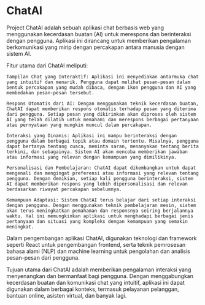 # ChatAI
Project ChatAI adalah sebuah aplikasi chat berbasis web yang menggunakan kecerdasan buatan (AI) untuk merespons dan berinteraksi dengan pengguna. Aplikasi ini dirancang untuk memberikan pengalaman berkomunikasi yang mirip dengan percakapan antara manusia dengan sistem AI.

Fitur utama dari ChatAI meliputi:

    Tampilan Chat yang Interaktif: Aplikasi ini menyediakan antarmuka chat yang intuitif dan menarik. Pengguna dapat melihat pesan-pesan dalam bentuk percakapan yang mudah dibaca, dengan ikon pengguna dan AI yang membedakan pesan-pesan tersebut.

    Respons Otomatis dari AI: Dengan menggunakan teknik kecerdasan buatan, ChatAI dapat memberikan respons otomatis terhadap pesan yang diterima dari pengguna. Setiap pesan yang dikirimkan akan diproses oleh sistem AI yang telah dilatih untuk memahami dan merespons berbagai pertanyaan atau pernyataan yang mungkin muncul dalam percakapan.

    Interaksi yang Dinamis: Aplikasi ini mampu berinteraksi dengan pengguna dalam berbagai topik atau domain tertentu. Misalnya, pengguna dapat bertanya tentang cuaca, meminta saran, menanyakan tentang berita terkini, dan sebagainya. Sistem AI akan mencoba memberikan jawaban atau informasi yang relevan dengan kemampuan yang dimilikinya.

    Personalisasi dan Pembelajaran: ChatAI dapat dikembangkan untuk dapat mengenali dan mengingat preferensi atau informasi yang relevan tentang pengguna. Dengan demikian, setiap kali pengguna berinteraksi, sistem AI dapat memberikan respons yang lebih dipersonalisasi dan relevan berdasarkan riwayat percakapan sebelumnya.

    Kemampuan Adaptasi: Sistem ChatAI terus belajar dari setiap interaksi dengan pengguna. Dengan menggunakan teknik pembelajaran mesin, sistem akan terus meningkatkan pemahaman dan responsnya seiring berjalannya waktu. Hal ini memungkinkan aplikasi untuk menghadapi berbagai jenis pertanyaan dan situasi yang kompleks dengan kemampuan yang semakin meningkat.

Dalam pengembangan aplikasi ChatAI, digunakan teknologi dan framework seperti React untuk pengembangan frontend, serta teknik pemrosesan bahasa alami (NLP) dan machine learning untuk pengolahan dan analisis pesan-pesan dari pengguna.

Tujuan utama dari ChatAI adalah memberikan pengalaman interaksi yang menyenangkan dan bermanfaat bagi pengguna. Dengan menggabungkan kecerdasan buatan dan komunikasi chat yang intuitif, aplikasi ini dapat digunakan dalam berbagai konteks, termasuk pelayanan pelanggan, bantuan online, asisten virtual, dan banyak lagi.
